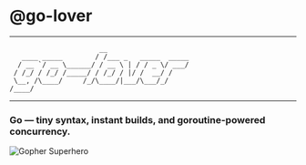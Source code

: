# @go-lover
---
```
                      __                    
   ____ _____        / /___ _   _____  _____
  / __ `/ __ \______/ / __ \ | / / _ \/ ___/
 / /_/ / /_/ /_____/ / /_/ / |/ /  __/ /    
 \__, /\____/     /_/\____/|___/\___/_/     
/____/
```
---
### Go — tiny syntax, instant builds, and goroutine-powered concurrency.
![Gopher Superhero](https://raw.githubusercontent.com/egonelbre/gophers/master/vector/superhero/standing.svg)
